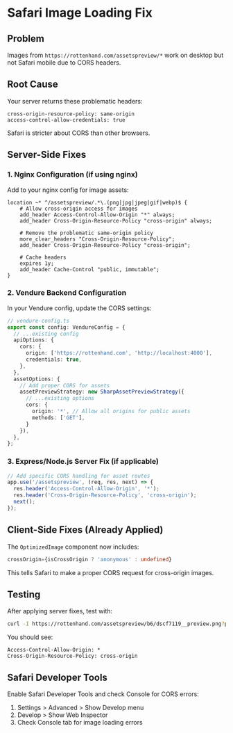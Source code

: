 # Safari Image Loading Fix

## Problem
Images from `https://rottenhand.com/assetspreview/*` work on desktop but not Safari mobile due to CORS headers.

## Root Cause
Your server returns these problematic headers:
```
cross-origin-resource-policy: same-origin
access-control-allow-credentials: true
```

Safari is stricter about CORS than other browsers.

## Server-Side Fixes

### 1. Nginx Configuration (if using nginx)
Add to your nginx config for image assets:

```nginx
location ~* ^/assetspreview/.*\.(png|jpg|jpeg|gif|webp)$ {
    # Allow cross-origin access for images
    add_header Access-Control-Allow-Origin "*" always;
    add_header Cross-Origin-Resource-Policy "cross-origin" always;
    
    # Remove the problematic same-origin policy
    more_clear_headers "Cross-Origin-Resource-Policy";
    add_header Cross-Origin-Resource-Policy "cross-origin";
    
    # Cache headers
    expires 1y;
    add_header Cache-Control "public, immutable";
}
```

### 2. Vendure Backend Configuration
In your Vendure config, update the CORS settings:

```typescript
// vendure-config.ts
export const config: VendureConfig = {
  // ...existing config
  apiOptions: {
    cors: {
      origin: ['https://rottenhand.com', 'http://localhost:4000'],
      credentials: true,
    },
  },
  assetOptions: {
    // Add proper CORS for assets
    assetPreviewStrategy: new SharpAssetPreviewStrategy({
      // ...existing options
      cors: {
        origin: '*', // Allow all origins for public assets
        methods: ['GET'],
      }
    }),
  },
};
```

### 3. Express/Node.js Server Fix (if applicable)
```javascript
// Add specific CORS handling for asset routes
app.use('/assetspreview', (req, res, next) => {
  res.header('Access-Control-Allow-Origin', '*');
  res.header('Cross-Origin-Resource-Policy', 'cross-origin');
  next();
});
```

## Client-Side Fixes (Already Applied)

The `OptimizedImage` component now includes:
```typescript
crossOrigin={isCrossOrigin ? 'anonymous' : undefined}
```

This tells Safari to make a proper CORS request for cross-origin images.

## Testing

After applying server fixes, test with:
```bash
curl -I https://rottenhand.com/assetspreview/b6/dscf7119__preview.png?preset=thumb
```

You should see:
```
Access-Control-Allow-Origin: *
Cross-Origin-Resource-Policy: cross-origin
```

## Safari Developer Tools
Enable Safari Developer Tools and check Console for CORS errors:
1. Settings > Advanced > Show Develop menu
2. Develop > Show Web Inspector
3. Check Console tab for image loading errors
